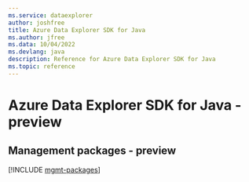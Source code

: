 ```yaml
---
ms.service: dataexplorer
author: joshfree
title: Azure Data Explorer SDK for Java
ms.author: jfree
ms.data: 10/04/2022
ms.devlang: java
description: Reference for Azure Data Explorer SDK for Java
ms.topic: reference
---
```

# Azure Data Explorer SDK for Java - preview

## Management packages - preview
[!INCLUDE [mgmt-packages](data-explorer-mgmt-index.md)]